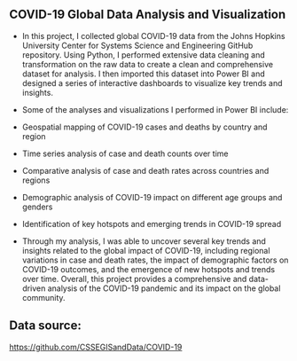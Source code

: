 ## COVID-19 Global Data Analysis and Visualization

* In this project, I collected global COVID-19 data from the Johns Hopkins University Center for Systems Science and Engineering GitHub repository. Using Python, I performed extensive data cleaning and transformation on the raw data to create a clean and comprehensive dataset for analysis. I then imported this dataset into Power BI and designed a series of interactive dashboards to visualize key trends and insights.

* Some of the analyses and visualizations I performed in Power BI include:

 * Geospatial mapping of COVID-19 cases and deaths by country and region
 * Time series analysis of case and death counts over time
 * Comparative analysis of case and death rates across countries and regions
 * Demographic analysis of COVID-19 impact on different age groups and genders
 * Identification of key hotspots and emerging trends in COVID-19 spread 

* Through my analysis, I was able to uncover several key trends and insights related to the global impact of COVID-19, including regional variations in case and death rates, the impact of demographic factors on COVID-19 outcomes, and the emergence of new hotspots and trends over time. Overall, this project provides a comprehensive and data-driven analysis of the COVID-19 pandemic and its impact on the global community.


## Data source:
https://github.com/CSSEGISandData/COVID-19
